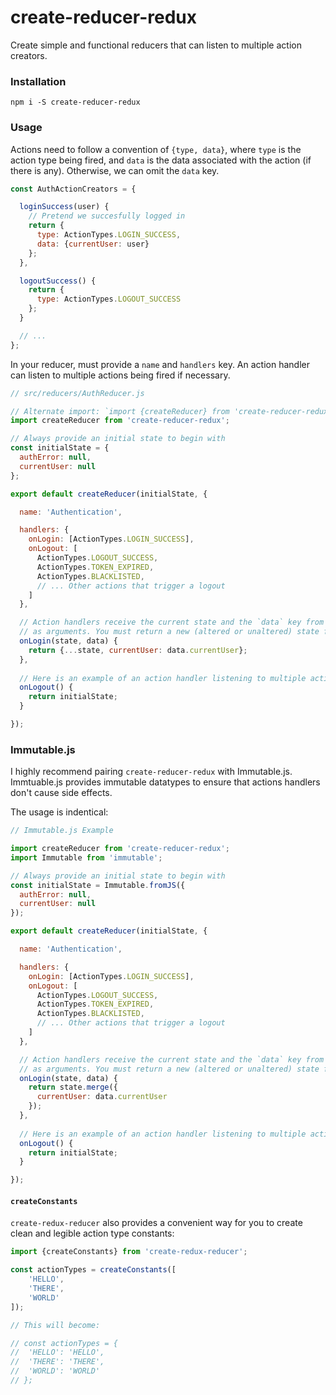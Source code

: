 # create-reducer-redux

Create simple and functional reducers that can listen to multiple action creators.

### Installation

`npm i -S create-reducer-redux`

### Usage

Actions need to follow a convention of `{type, data}`, where `type` is the action type
being fired, and `data` is the data associated with the action (if there is any). Otherwise,
we can omit the `data` key.

```javascript
const AuthActionCreators = {

  loginSuccess(user) {
    // Pretend we succesfully logged in
    return {
      type: ActionTypes.LOGIN_SUCCESS,
      data: {currentUser: user}
    };
  },

  logoutSuccess() {
    return {
      type: ActionTypes.LOGOUT_SUCCESS
    };
  }

  // ...
};
```

In your reducer, must provide a `name` and `handlers` key. An action handler can listen to multiple actions being fired if necessary.

```javascript
// src/reducers/AuthReducer.js

// Alternate import: `import {createReducer} from 'create-reducer-redux;`
import createReducer from 'create-reducer-redux';

// Always provide an initial state to begin with
const initialState = {
  authError: null,
  currentUser: null
};

export default createReducer(initialState, {

  name: 'Authentication',

  handlers: {
    onLogin: [ActionTypes.LOGIN_SUCCESS],
    onLogout: [
      ActionTypes.LOGOUT_SUCCESS,
      ActionTypes.TOKEN_EXPIRED,
      ActionTypes.BLACKLISTED,
      // ... Other actions that trigger a logout
    ]
  },

  // Action handlers receive the current state and the `data` key from the action fired
  // as arguments. You must return a new (altered or unaltered) state from each action creator
  onLogin(state, data) {
    return {...state, currentUser: data.currentUser};
  },
  
  // Here is an example of an action handler listening to multiple actions
  onLogout() {
    return initialState;
  }

});
```
### Immutable.js

I highly recommend pairing `create-reducer-redux` with Immutable.js. Immtuable.js provides immutable datatypes to ensure that
actions handlers don't cause side effects.

The usage is indentical:

```javascript
// Immutable.js Example

import createReducer from 'create-reducer-redux';
import Immutable from 'immutable';

// Always provide an initial state to begin with
const initialState = Immutable.fromJS({
  authError: null,
  currentUser: null
});

export default createReducer(initialState, {

  name: 'Authentication',

  handlers: {
    onLogin: [ActionTypes.LOGIN_SUCCESS],
    onLogout: [
      ActionTypes.LOGOUT_SUCCESS,
      ActionTypes.TOKEN_EXPIRED,
      ActionTypes.BLACKLISTED,
      // ... Other actions that trigger a logout
    ]
  },

  // Action handlers receive the current state and the `data` key from the action fired
  // as arguments. You must return a new (altered or unaltered) state from each action creator
  onLogin(state, data) {
    return state.merge({
      currentUser: data.currentUser
    });
  },
  
  // Here is an example of an action handler listening to multiple actions
  onLogout() {
    return initialState;
  }

});
```

#### `createConstants`

`create-redux-reducer` also provides a convenient way for you to create clean and legible action type constants:

```javascript
import {createConstants} from 'create-redux-reducer';

const actionTypes = createConstants([
	'HELLO',
	'THERE',
	'WORLD'
]);

// This will become:

// const actionTypes = {
// 	'HELLO': 'HELLO',
// 	'THERE': 'THERE',
// 	'WORLD': 'WORLD'
// };
```

